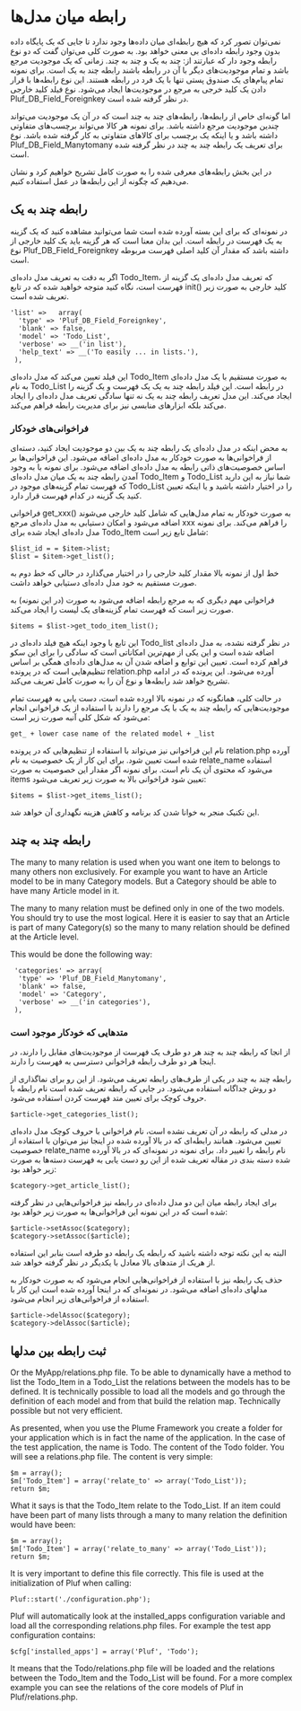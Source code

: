 # رابطه میان مدل‌ها

نمی‌توان تصور کرد که هیچ رابطه‌ای میان داده‌ها وجود ندارد تا جایی که یک پایگاه داده بدون وجود رابطه داده‌ای بی معنی خواهد بود. به صورت کلی می‌توان گفت که دو نوع رابطه وجود دار که عبارتند از: چند به یک و چند به چند. زمانی که یک موجودیت مرجع باشد و تمام موجودیت‌های دیگر با آن در رابطه باشند رابطه چند به یک است. برای نمونه تمام پیام‌های یک صندوق پستی تنها با یک فرد در رابطه هستند. این نوع رابطه‌ها با قرار دادن یک کلید خرجی به مرجع در موجودیت‌ها ایجاد می‌شود. نوع فیلد کلید خارجی Pluf_DB_Field_Foreignkey در نظر گرفته شده است.

اما گونه‌ای خاص از رابطه‌ها، رابطه‌های چند به چند است که در آن یک موجودیت می‌تواند چندین موجودیت مرجع داشته باشد. برای نمونه هر کالا می‌تواند برچسب‌های متفاوتی داشته باشد و یا اینکه یک برچسب برای کالاهای متفاوتی به کار گرفته شده باشد. نوع Pluf_DB_Field_Manytomany برای تعریف یک رابطه چند به چند در نظر گرفته شده است.

در این بخش رابطه‌های معرفی شده را به صورت کامل تشریح خواهیم کرد و نشان می‌دهیم که چگونه از این رابطه‌ها در عمل استفاده کنیم.

## رابطه چند به یک

در نمونه‌ای که برای این بسته آورده شده است شما می‌توانید مشاهده کنید که یک گزینه به یک فهرست در رابطه است. این بدان معنا است که هر گزینه باید یک کلید خارجی از نوع Pluf_DB_Field_Foreignkey داشته باشد که مقدار آن کلید اصلی فهرست مربوطه است.

اگر به دقت به تعریف مدل داده‌ای Todo_Item، که تعریف مدل داده‌ای یک گزینه از فهرست است، نگاه کنید متوجه خواهید شده که در تابع init() کلید خارجی به صورت زیر تعریف شده است.

	'list' =>	array(
	  'type' => 'Pluf_DB_Field_Foreignkey',
	  'blank' => false,
	  'model' => 'Todo_List',
	  'verbose' => __('in list'),
	  'help_text' => __('To easily ... in lists.'),
	 ),

این فیلد تعیین می‌کند که مدل داده‌ای Todo_Item به صورت مستقیم با یک مدل داده‌ای به نام Todo_List در رابطه است. این فیلد رابطه چند به یک یک فهرست و یک گزینه را ایجاد می‌کند.
این مدل تعریف رابطه چند به یک نه تنها سادگی تعریف مدل داده‌ای را ایجاد می‌کند بلکه ابزارهای منابسی نیز برای مدیریت رابطه فراهم می‌کند.

### فراخوانی‌های خودکار

به محض اینکه در مدل داده‌ای یک رابطه چند به یک بین دو موجودیت ایجاد کنید، دسته‌ای از فراخوانی‌ها به صورت خودکار به مدل داده‌ای اضافه می‌شود. این فراخوانی‌ها بر اساس خصوصیت‌های ذاتی رابطه به مدل داده‌ای اضافه می‌شود. برای نمونه با به وجود آمدن رابطه چند به یک میان مدل داده‌ای Todo_Item و Todo_List شما نیاز به این دارید که فهرست تمام گزینه‌های موجود در Todo_List را در اختیار داشته باشید و یا اینکه تعیین کنید یک گزینه در کدام فهرست قرار دارد.

فراخوانی get_xxx() به صورت خودکار به تمام مدل‌هایی که شامل کلید خارجی می‌شوند اضافه می‌شود و امکان دستیابی به مدل داده‌ای مرجع xxx را فراهم می‌کند. برای نمونه مدل داده‌ای ایجاد شده برای Todo_Item شامل تابع زیر است:

	$list_id = = $item->list;
	$list = $item->get_list();

خط اول از نمونه بالا مقدار کلید خارجی را در اختیار می‌گذارد در حالی که خط دوم به صورت مستقیم به خود مدل داده‌ای دستیابی خواهد داشت.

فراخوانی مهم دیگری که به مرجع رابطه اضافه می‌شود به صورت (در این نمونه) به صورت زیر است که فهرست تمام گزینه‌های یک لیست را ایجاد می‌کند.

	$items = $list->get_todo_item_list();

این تابع با وجود اینکه هیچ فیلد داده‌ای در Todo_list در نظر گرفته نشده، به مدل داده‌ای اضافه شده است و این یکی از مهم‌ترین امکاناتی است که سادگی را برای این سکو فراهم کرده است. تعیین این توابع و اضافه شدن آن به مدل‌های داده‌ای همگی بر اساس تنظیم‌هایی است که در پرونده relation.php آورده می‌شود. این پرونده که در ادامه تشریح خواهد شد رابطه‌ها و نوع آن را به صورت کامل تعریف می‌کند.

در حالت کلی، همانگونه که در نمونه بالا اورده شده است، دست یابی به فهرست تمام موجودیت‌هایی که رابطه چند به یک با یک مرجع را دارند با استفاده از یک فراخوانی انجام می‌شود که شکل کلی آنبه صورت زیر است:

	get_ + lower case name of the related model + _list

نام این فراخوانی نیز می‌تواند با استفاده از تنظیم‌هایی که در پرونده relation.php آورده شده است تعیین شود. برای این کار از یک خصوصیت به نام relate_name استفاده می‌شود که محتوی آن یک نام است. برای نمونه اگر مقدار این خصوصیت به صورت items تعیین شود فراخوانی بالا به صورت زیر تعریف می‌شود:

	$items = $list->get_items_list();

این تکنیک منجر به خوانا شدن کد برنامه و کاهش هزینه نگهداری آن خواهد شد.

## رابطه چند به چند

The many to many relation is used when you want one item to belongs to many others non exclusively. For example you want to have an Article model to be in many Category models. But a Category should be able to have many Article model in it.

The many to many relation must be defined only in one of the two models. You should try to use the most logical. Here it is easier to say that an Article is part of many Category(s) so the many to many relation should be defined at the Article level.

This would be done the following way:

	 'categories' => array(
	  'type' => 'Pluf_DB_Field_Manytomany',
	  'blank' => false,
	  'model' => 'Category',
	  'verbose' => __('in categories'),
	 ),

### متدهایی که خودکار موجود است

از انجا که رابطه چند به چند هر دو طرف یک فهرست از موجودیت‌های مقابل را دارند، در اینجا هر دو طرف رابطه فراخوانی دسترسی به فهرست را دارند.


رابطه چند به چند در یکی از طرف‌های رابطه تعریف می‌شود. از این رو برای نماگذاری از دو روش جداگانه استفاده می‌شود. در جایی که رابطه تعریف شده است نام رابطه با حروف کوچک برای تعیین متد فهرست کردن استفاده می‌شود.

	$article->get_categories_list();

در مدلی که رابطه در آن تعریف نشده است، نام فراخوانی با حروف کوچک مدل داده‌ای تعیین می‌شود. همانند رابطه‌ای که در بالا آورده شده در اینجا نیز می‌توان با استفاده از خصوصیت relate_name نام رابطه را تغییر داد. برای نمونه در نمونه‌ای که در بالا آورده شده دسته بندی در مقاله تعریف شده از این رو دست یابی به فهرست دسته‌ها به صورت زیر خواهد بود:

	$category->get_article_list();

برای ایجاد رابطه میان این دو مدل داده‌ای در رابطه نیز فراخوانی‌هایی در نظر گرفته شده است که در این نمونه این فراخوانی‌ها به صورت زیر خواهد بود:

	$article->setAssoc($category);
	$category->setAssoc($article);

البته به این نکته توجه داشته باشید که رابطه یک رابطه دو طرفه است بنابر این استفاده از هریک از متدهای بالا معادل با یکدیگر در نظر گرفته خواهد شد.

حذف یک رابطه نیز با استفاده از فراخوانی‌هایی انجام می‌شود که به صورت خودکار به مدلهای داده‌ای اضافه می‌شود. در نمونه‌ای که در اینجا آورده شده است این کار با استفاده از فراخوانی‌های زیر انجام می‌شود.

	$article->delAssoc($category);
	$category->delAssoc($article);

## ثبت رابطه بین مدلها

Or the MyApp/relations.php file. To be able to dynamically have a method to list the Todo_Item in a Todo_List the relations between the models has to be defined. It is technically possible to load all the models and go through the definition of each model and from that build the relation map. Technically possible but not very efficient.

As presented, when you use the Plume Framework you create a folder for your application which is in fact the name of the application. In the case of the test application, the name is Todo. The content of the Todo folder. You will see a relations.php file. The content is very simple:

	$m = array();
	$m['Todo_Item'] = array('relate_to' => array('Todo_List'));
	return $m;

What it says is that the Todo_Item relate to the Todo_List. If an item could have been part of many lists through a many to many relation the definition would have been:

	$m = array();
	$m['Todo_Item'] = array('relate_to_many' => array('Todo_List'));
	return $m;

It is very important to define this file correctly. This file is used at the initialization of Pluf when calling:

	Pluf::start('./configuration.php');

Pluf will automatically look at the installed_apps configuration variable and load all the corresponding relations.php files. For example the test app configuration contains:

	$cfg['installed_apps'] = array('Pluf', 'Todo');

It means that the Todo/relations.php file will be loaded and the relations between the Todo_Item and the Todo_List will be found. For a more complex example you can see the relations of the core models of Pluf in Pluf/relations.php.